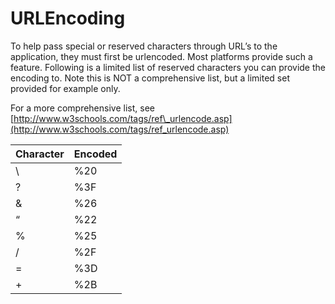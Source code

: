 # URLEncoding

To help pass special or reserved characters through URL’s to the application, they must first be urlencoded. Most platforms provide such a feature. Following is a limited list of reserved characters you can provide the encoding to. Note this is NOT a comprehensive list, but a limited set provided for example only.

For a more comprehensive list, see [http://www.w3schools.com/tags/ref\_urlencode.asp](http://www.w3schools.com/tags/ref_urlencode.asp)

| Character | Encoded |
| --- | --- |
| \ | %20 |
| ? | %3F |
| & | %26 |
| “ | %22 |
| % | %25 |
| / | %2F |
| = | %3D |
| + | %2B |

